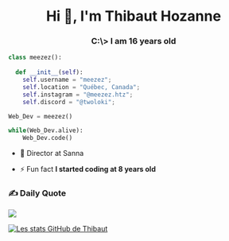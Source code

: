 <h1 align="center">Hi 👋, I'm Thibaut Hozanne</h1>
<h3 align="center">C:\> I am 16 years old</h3>

```py
class meezez():
    
  def __init__(self):
    self.username = "meezez";
    self.location = "Québec, Canada";
    self.instagram = "@meezez.htz";
    self.discord = "@twoloki";

Web_Dev = meezez()

while(Web_Dev.alive):
    Web_Dev.code()
```

- 👑 Director at Sanna

- ⚡ Fun fact **I started coding at 8 years old**


### ✍️ Daily Quote
![](https://quotes-github-readme.vercel.app/api?type=horizontal&theme=dark)

[![Les stats GitHub de Thibaut](https://github-readme-stats.vercel.app/api?username=meezez)](https://github.com/meezez/github-readme-stats)


